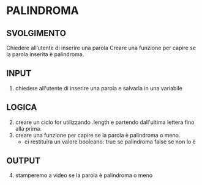 # PALINDROMA
## SVOLGIMENTO
Chiedere all’utente di inserire una parola
Creare una funzione per capire se la parola inserita è palindroma.

## INPUT
1. chiedere all'utente di inserire una parola e salvarla in una variabile

## LOGICA
2. creare un ciclo for utilizzando .length e partendo dall'ultima lettera fino alla prima.
3. creare una funzione per capire se la parola è palindroma o meno.
    - ci restituira un valore booleano: true se palindroma false se non lo è
## OUTPUT
4.  stamperemo a video se la parola è palindroma o meno